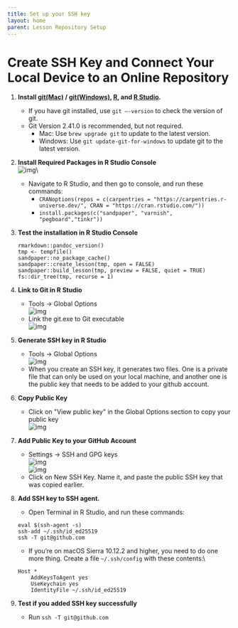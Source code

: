 ```yaml
---
title: Set up your SSH key
layout: home
parent: Lesson Repository Setup
---
```


# Create SSH Key and Connect Your Local Device to an Online Repository
1. **Install [git(Mac)](https://carpentries.github.io/workshop-template/#shell-windows) / [git(Windows)](https://carpentries.github.io/workshop-template/#shell-windows), [R](https://carpentries.github.io/workshop-template/#shell-windows), and [R Studio](https://posit.co/download/rstudio-desktop/#download).**
    - If you have git installed, use `git –-version` to check the version of git. 
    - Git Version 2.41.0 is recommended, but not required.
        - Mac: Use `brew upgrade git` to update to the latest version.
        - Windows: Use `git update-git-for-windows` to update git to the latest version.
1. **Install Required Packages in R Studio Console**\
    ![img]()\
    - Navigate to R Studio, and then go to console, and run these commands:
        - `CRANoptions(repos = c(carpentries = "https://carpentries.r-universe.dev/", CRAN = "https://cran.rstudio.com/"))`
        - `install.packages(c("sandpaper", "varnish", "pegboard","tinkr"))`
1. **Test the installation in R Studio Console**
    ```
    rmarkdown::pandoc_version() 
    tmp <- tempfile() 
    sandpaper::no_package_cache()
    sandpaper::create_lesson(tmp, open = FALSE)
    sandpaper::build_lesson(tmp, preview = FALSE, quiet = TRUE)
    fs::dir_tree(tmp, recurse = 1)
    ```
1. **Link to Git in R Studio**
    - Tools -> Global Options\
    ![img]()
    - Link the git.exe to Git executable\
    ![img]()
1. **Generate SSH key in R Studio**
    - Tools -> Global Options\
    ![img]()
    - When you create an SSH key, it generates two files. One is a private file that can only be used on your local machine, and another one is the public key that needs to be added to your github account. 
1. **Copy Public Key**
    - Click on "View public key" in the Global Options section to copy your public key\
    ![img]()

1. **Add Public Key to your GitHub Account**
    - Settings -> SSH and GPG keys\
    ![img]()\
    ![img]()
    - Click on New SSH Key. Name it, and paste the public SSH key that was copied earlier.
1. **Add SSH key to SSH agent.**
    - Open Terminal in R Studio, and run these commands:
    ```
    eval $(ssh-agent -s)
    ssh-add ~/.ssh/id_ed25519
    ssh -T git@github.com
    ```
    - If you’re on macOS Sierra 10.12.2 and higher, you need to do one more thing. Create a file `~/.ssh/config` with these contents:\
    ```
    Host *
        AddKeysToAgent yes
        UseKeychain yes
        IdentityFile ~/.ssh/id_ed25519
    ```
1. **Test if you added SSH key successfully**
    - Run `ssh -T git@github.com`


